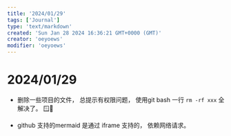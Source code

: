 ```yaml
---
title: '2024/01/29'
tags: ['Journal']
type: 'text/markdown'
created: 'Sun Jan 28 2024 16:36:21 GMT+0000 (GMT)'
creator: 'oeyoews'
modifier: 'oeyoews'
---
```


# 2024/01/29

* 删除一些项目的文件， 总提示有权限问题， 使用git bash 一行 `rm -rf xxx` 全解决了。 🪟💩

* github 支持的mermaid 是通过 iframe 支持的， 依赖网络请求。
